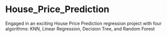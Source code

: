 # House_Price_Prediction
 Engaged in an exciting House Price Prediction regression project with four algorithms: KNN, Linear Regression, Decision Tree, and Random Forest
